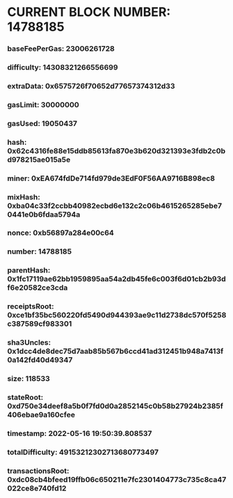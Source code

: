 # CURRENT BLOCK NUMBER: 14788185

### baseFeePerGas: 23006261728
### difficulty: 14308321266556699
### extraData: 0x6575726f70652d77657374312d33
### gasLimit: 30000000
### gasUsed: 19050437
### hash: 0x62c4316fe88e15ddb85613fa870e3b620d321393e3fdb2c0bd978215ae015a5e
### miner: 0xEA674fdDe714fd979de3EdF0F56AA9716B898ec8
### mixHash: 0xba04c33f2ccbb40982ecbd6e132c2c06b4615265285ebe70441e0b6fdaa5794a
### nonce: 0xb56897a284e00c64
### number: 14788185
### parentHash: 0x1fc17119ae62bb1959895aa54a2db45fe6c003f6d01cb2b93df6e20582ce3cda
### receiptsRoot: 0xce1bf35bc560220fd5490d944393ae9c11d2738dc570f5258c387589cf983301
### sha3Uncles: 0x1dcc4de8dec75d7aab85b567b6ccd41ad312451b948a7413f0a142fd40d49347
### size: 118533
### stateRoot: 0xd750e34deef8a5b0f7fd0d0a2852145c0b58b27924b2385f406ebae9a160cfee
### timestamp: 2022-05-16 19:50:39.808537
### totalDifficulty: 49153212302713680773497
### transactionsRoot: 0xdc08cb4bfeed19ffb06c650211e7fc2301404773c735c8ca47022ce8e740fd12

